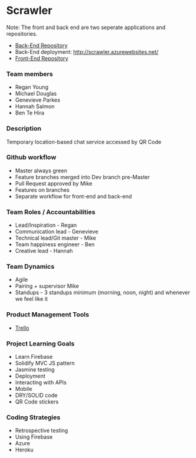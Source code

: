# Scrawler

Note: The front and back end are two seperate applications and repositories.

* [Back-End Repository](https://github.com/Mikedgs/Scrawler)
 * Back-End deployment: http://scrawler.azurewebsites.net/
* [Front-End Repository](https://github.com/genevievebelle/Scrawler-UI)

### Team members

- Regan Young
- Michael Douglas
- Genevieve Parkes
- Hannah Salmon
- Ben Te Hira

### Description
Temporary location-based chat service accessed by QR Code

### Github workflow
 * Master always green
 * Feature branches merged into Dev branch pre-Master
 * Pull Request approved by Mike
 * Features on branches
 * Separate workflow for front-end and back-end

### Team Roles / Accountabilities
 * Lead/Inspiration - Regan
 * Communication lead - Genevieve
 * Technical lead/Git master - Mike
 * Team happiness engineer - Ben
 * Creative lead - Hannah

### Team Dynamics
 * Agile
 * Pairing + supervisor Mike
 * Standups - 3 standups minimum (morning, noon, night) and whenever we feel like it

### Product Management Tools
 * [Trello](https://trello.com/b/77FxEPBI/scrawler)

### Project Learning Goals
 * Learn Firebase
 * Solidify MVC JS pattern
 * Jasmine testing
 * Deployment
 * Interacting with APIs
 * Mobile
 * DRY/SOLID code
 * QR Code stickers

### Coding Strategies
 * Retrospective testing
 * Using Firebase
 * Azure
 * Heroku
 
